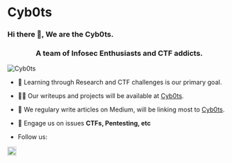 # Cyb0ts

### Hi there 👋, We are the Cyb0ts.

<h3 align="center">A team of Infosec Enthusiasts and CTF addicts.</h3>
<p align="left"> <img src="https://github.com/MysticScripter/HNGi8/blob/main/cybot.jpg" alt="Cyb0ts" /> </p>

- 🔭 Learning through Research and CTF challenges is our primary goal.

- 👨‍💻 Our writeups and projects will be available at [Cyb0ts](https://github.com/Cyb0ts).

- 📝 We regulary write articles on Medium, will be linking most to [Cyb0ts](https://github.com/Cyb0ts).

- 💬 Engage us on issues **CTFs, Pentesting, etc**

- Follow us:

<p align="center">

<a href="https://twitter.com/cyb0ts" target="blank"><img align="center" src="https://cdn.jsdelivr.net/npm/simple-icons@3.0.1/icons/twitter.svg" alt="cyb0ts" height="20" width="20" /></a>

</p>
